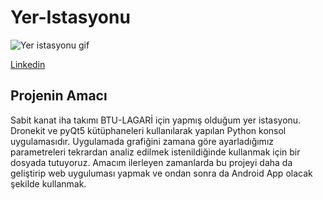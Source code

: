 # Yer-Istasyonu
![Yer istasyonu gif](https://github.com/YakupTopaloglu/Yer-Istasyonu/assets/112806251/76f046ac-0e59-4480-bde2-1a565bc0df70)

[Linkedin](https://www.linkedin.com/in/yakup-topaloglu-a4ab39245?lipi=urn%3Ali%3Apage%3Ad_flagship3_profile_view_base_contact_details%3BrCEPkC0GRJWwx05SYR%2Bd4Q%3D%3D)

## Projenin Amacı
Sabit kanat iha takımı BTU-LAGARİ için yapmış olduğum yer istasyonu.
Dronekit ve pyQt5 kütüphaneleri kullanılarak yapılan Python konsol uygulamasıdır. Uygulamada grafiğini zamana göre ayarladığımız parametreleri tekrardan analiz edilmek istenildiğinde kullanmak için  bir dosyada tutuyoruz.
Amacım ilerleyen zamanlarda bu projeyi daha da geliştirip web uyguluması yapmak ve ondan sonra da Android App olacak şekilde kullanmak.
